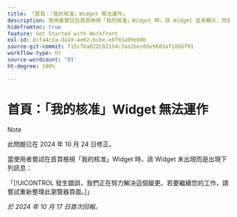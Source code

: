 ```yaml
---
title: 「首頁：『我的核准』Widget 無法運作」
description: 使用者嘗試在首頁檢視「我的核准」Widget 時，該 Widget 並未顯示，而是出現一則訊息。
hidefromtoc: true
feature: Get Started with Workfront
exl-id: dcfa4c2a-da19-4e62-bcbe-e8f93a99eb0b
source-git-commit: f15c76a622c02154c3aa1bec6be9603af18bbf91
workflow-type: ht
source-wordcount: '91'
ht-degree: 100%

---
```


# 首頁：「我的核准」Widget 無法運作

>[!NOTE]
>
>此問題已在 2024 年 10 月 24 日修正。

當使用者嘗試在首頁檢視「我的核准」Widget 時，該 Widget 未出現而是出現下列訊息：

「[!UICONTROL 發生錯誤，我們正在努力解決這個變更。若要繼續您的工作，請嘗試重新整理此瀏覽器頁面。]」

_於 2024 年 10 月 17 日首次回報。_
